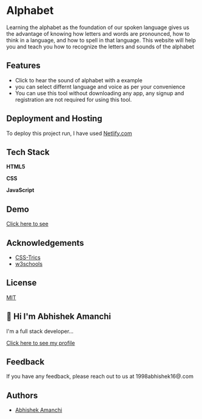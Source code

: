 # Alphabet

 Learning the alphabet as the foundation of our spoken language gives us the advantage of knowing how letters and words are pronounced, how to think in a language, and how to spell in that language. This website will help you and teach you how to recognize the letters and sounds of the alphabet 
## Features

- Click to hear the sound of alphabet with a example
- you can select differnt language and voice as per your convenience
- You can use this tool without downloading any app, any signup and registration are not required for using this tool.

  
## Deployment and Hosting

To deploy this project run, I have used [Netlify.com](https://www.netlify.com/)




  ## Tech Stack

**HTML5**

**CSS**

**JavaScript**

## Demo

[Click here to see](https://alphabet-2021.netlify.app/)

  
## Acknowledgements

 - [CSS-Trics](https://css-tricks.com/)
 - [w3schools](https://www.w3schools.com/)

  
## License

[MIT](https://choosealicense.com/licenses/mit/)

  
## 👋 Hi I'm Abhishek Amanchi
I'm a full stack developer...

  [ Click here to see my profile](https://github.com/Abhishekamanchi)
## Feedback

If you have any feedback, please reach out to us at 1998abhishek16@.com

  
## Authors

- [Abhishek Amanchi](https://github.com/Abhishekamanchi)

  
